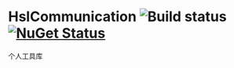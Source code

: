 # HslCommunication ![Build status](https://ci.appveyor.com/api/projects/status/oajkgccisoe98gip?svg=true) [![NuGet Status](https://img.shields.io/nuget/v/HslCommunication.svg)](https://www.nuget.org/packages/HslCommunication/)
个人工具库
